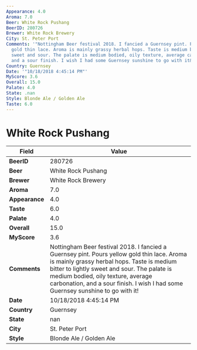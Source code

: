 ```yaml
---
Appearance: 4.0
Aroma: 7.0
Beer: White Rock Pushang
BeerID: 280726
Brewer: White Rock Brewery
City: St. Peter Port
Comments: '"Nottingham Beer festival 2018. I fancied a Guernsey pint. Pours yellow
  gold thin lace. Aroma is mainly grassy herbal hops. Taste is medium bitter to lightly
  sweet and sour. The palate is medium bodied, oily texture, average carbonation,
  and a sour finish. I wish I had some Guernsey sunshine to go with it&#033;"'
Country: Guernsey
Date: '"10/18/2018 4:45:14 PM"'
MyScore: 3.6
Overall: 15.0
Palate: 4.0
State: .nan
Style: Blonde Ale / Golden Ale
Taste: 6.0
---
```


# White Rock Pushang

| Field         | Value |
|---------------|-------|
| **BeerID** | 280726 |
| **Beer** | White Rock Pushang |
| **Brewer** | White Rock Brewery |
| **Aroma** | 7.0 |
| **Appearance** | 4.0 |
| **Taste** | 6.0 |
| **Palate** | 4.0 |
| **Overall** | 15.0 |
| **MyScore** | 3.6 |
| **Comments** | Nottingham Beer festival 2018. I fancied a Guernsey pint. Pours yellow gold thin lace. Aroma is mainly grassy herbal hops. Taste is medium bitter to lightly sweet and sour. The palate is medium bodied, oily texture, average carbonation, and a sour finish. I wish I had some Guernsey sunshine to go with it&#033; |
| **Date** | 10/18/2018 4:45:14 PM |
| **Country** | Guernsey |
| **State** | nan |
| **City** | St. Peter Port |
| **Style** | Blonde Ale / Golden Ale |
